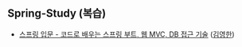 ## Spring-Study (복습)  

  - [스프링 입문 - 코드로 배우는 스프링 부트, 웹 MVC, DB 접근 기술](https://github.com/unie2/Spring-Study/tree/main/%EC%8A%A4%ED%94%84%EB%A7%81%20%EC%9E%85%EB%AC%B8%20-%20%EC%8A%A4%ED%94%84%EB%A7%81%20%EB%B6%80%ED%8A%B8%2C%20%EC%9B%B9%20MVC%2C%20DB%20%EC%A0%91%EA%B7%BC%20%EA%B8%B0%EC%88%A0) ([김영한](https://www.inflearn.com/course/%EC%8A%A4%ED%94%84%EB%A7%81-%EC%9E%85%EB%AC%B8-%EC%8A%A4%ED%94%84%EB%A7%81%EB%B6%80%ED%8A%B8/))
